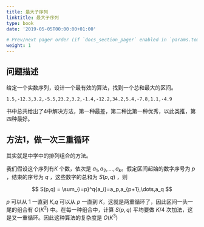 ```yaml
---
title: 最大子序列
linktitle: 最大子序列
type: book
date: '2019-05-05T00:00:00+01:00'

# Prev/next pager order (if `docs_section_pager` enabled in `params.toml`)
weight: 1
---
```


## 问题描述

给定一个实数序列，设计一个最有效的算法，找到一个总和最大的区间。

```
1.5,-12.3,3.2,-5.5,23.2,3.2,-1.4,-12.2,34.2,5.4,-7.8,1.1,-4.9
```

书中总共给出了4中解决方法，第一种最差，第二种比第一种优秀，以此类推，第四种最好。

## 方法1，做一次三重循环

其实就是中学中的排列组合的方法。

我们假设这个序列有$K$ 个数，依次是 $a_1,a_2,\dots,a_k$。假定区间起始的数字序号为 $p$ ，结束的序号为 $q$ ，这些数字的总和为 $S(p,q)$ ，则

$$
S(p,q) = \sum_{i=p}^q{a_i}=a_p,a_{p+1},\dots,a_q
$$

$p$ 可以从 $1$ 一直到 $K$,$q$ 可以从 $p$ 一直到 $K$，这就是两重循环了，因此区间一头一尾的组合有 $O(K^2)$ 中。在每一种组合中，计算 $S(p,q)$ 平均要做 $K/4$ 次加法，这是又一重循环。因此这种算法的复杂度是 $O(K^3)$

